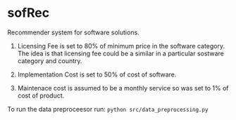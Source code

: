 # sofRec
Recommender system for software solutions.

1. Licensing Fee is set to 80% of minimum price in the software category. The idea is that licensing fee could be a similar in a particular sostware category and country.

2. Implementation Cost is set to 50% of cost of software.

3. Maintenace cost is assumed to be a monthly service so was set to 1% of cost of product.

To run the data preproceesor run:
```python src/data_preprocessing.py ```

